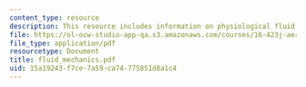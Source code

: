 ```yaml
---
content_type: resource
description: This resource includes information on physiological fluid flow.
file: https://ol-ocw-studio-app-qa.s3.amazonaws.com/courses/16-423j-aerospace-biomedical-and-life-support-engineering-spring-2006/15a19243f7ce7a59ca74775851d8a1c4_fluid_mechanics.pdf
file_type: application/pdf
resourcetype: Document
title: fluid_mechanics.pdf
uid: 15a19243-f7ce-7a59-ca74-775851d8a1c4
---
```

